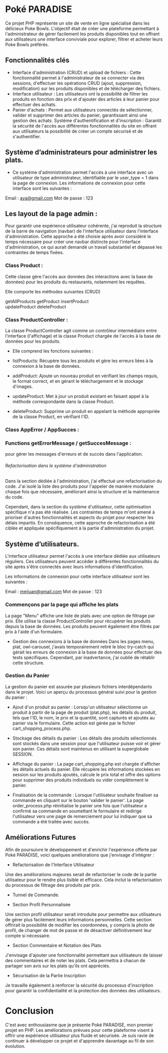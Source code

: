 # Poké PARADISE

Ce projet PHP représente un site de vente en ligne spécialisé dans les délicieux Poke Bowls. L'objectif était de créer une plateforme permettant à l'administrateur de gérer facilement les produits disponibles tout en offrant aux utilisateurs une interface conviviale pour explorer, filtrer et acheter leurs Poke Bowls préférés.

## Fonctionnalités clés

- Interface d'administration (CRUD) et upload de fichiers : Cette fonctionnalité permet à l'administrateur de se connecter via des sessions, d'effectuer les opérations CRUD (ajout, suppression, modification) sur les produits disponibles et de télécharger des fichiers.
- Interface utilisateur : Les utilisateurs ont la possibilité de filtrer les produits en fonction des prix et d'ajouter des articles à leur panier pour effectuer des achats.
- Panier d'achats : Permet aux utilisateurs connectés de sélectionner, valider et supprimer des articles du panier, garantissant ainsi une gestion   des achats.
Système d'authentification et d'inscription : Garantit la sécurité de l'accès aux différentes fonctionnalités du site en offrant aux utilisateurs la possibilité de créer un compte sécurisé et de s'authentifier. 
## Système d’administrateurs pour administrer les plats.

- Ce système d'administration permet l'accès à une interface avec un utilisateur de type administrateur, identifiable par le user_type = 1 dans la page de connexion. Les informations de connexion pour cette interface sont les suivantes :

Email : aya@gmail.com
Mot de passe : 123

## Les layout de la page admin : 

Pour garantir une expérience utilisateur cohérente, j'ai reproduit la structure de la barre de navigation (navbar) de l'interface utilisateur dans l'interface d'administration. Cette approche a été choisie après avoir considéré le temps nécessaire pour créer une navbar distincte pour l'interface d'administration, ce qui aurait demandé un travail substantiel et dépassé les contraintes de temps fixées.


### Class Product : 
Cette classe gère l'accès aux données (les interactions avec la base de données) pour les produits du restaurants, notamment les requêtes. 

Elle comporte les méthodes suivantes (CRUD)

getAllProducts 
getProduct 
insertProduct  
updateProduct 
deleteProduct

### Class ProductController :

La classe ProductController agit comme un contrôleur intermédiaire entre l'interface (l'affichage) et la classe Product chargée de l'accès à la base de données pour les produits.

- Elle comprend les fonctions suivantes :

- listProducts: Récupère tous les produits et gère les erreurs liées à la connexion à la base de données.

- addProduct: Ajoute un nouveau produit en vérifiant les champs requis, le format correct, et en gérant le téléchargement et le stockage d'images.

- updateProduct: Met à jour un produit existant en faisant appel à la méthode correspondante dans la classe Product.

- deleteProduct: Supprime un produit en appelant la méthode appropriée de la classe Product, en vérifiant l'ID.


### Class AppError / AppSucces :
### Functions getErrorMessage / getSuccesMessage :

pour gérer les messages d'erreurs et de succès dans l'application.

###### Refactorisation dans le système d'administration

Dans la section dédiée à l'administration, j'ai effectué une refactorisation du code. J'ai isolé la liste des produits pour l'appeler de manière modulaire chaque fois que nécessaire, améliorant ainsi la structure et la maintenance du code. 

Cependant, dans la section du système d'utilisateur, cette optimisation spécifique n'a pas été réalisée. Les contraintes de temps m'ont amené à prioriser d'autres fonctionnalités et aspects du projet pour respecter les délais impartis. En conséquence, cette approche de refactorisation a été ciblée et appliquée spécifiquement à la partie d'administration du projet.


## Système d’utilisateurs.

L'interface utilisateur permet l'accès à une interface dédiée aux utilisateurs réguliers. Ces utilisateurs peuvent accéder à différentes fonctionnalités du site après s'être connectés avec leurs informations d'identification.

Les informations de connexion pour cette interface utilisateur sont les suivantes :

Email : meijuan@gmail.com
Mot de passe : 123

### Commençons par la page qui affiche les plats

La page "Menu" affiche une liste de plats avec une option de filtrage par prix. Elle utilise la classe ProductController pour récupérer les produits depuis la base de données. Les produits peuvent également être filtrés par prix à l'aide d'un formulaire.  

- Gestion des connexions à la base de données
Dans les pages menu, plat, owl-carousel, j'avais temporairement retiré le bloc try-catch qui gérait les erreurs de connexion à la base de données pour effectuer des tests spécifiques. Cependant, par inadvertance, j'ai oublié de rétablir cette structure.

### Gestion du Panier

La gestion du panier est assurée par plusieurs fichiers interdépendants dans le projet. Voici un aperçu du processus général suivi pour la gestion du panier :

- Ajout d'un produit au panier : Lorsqu'un utilisateur sélectionne un produit à partir de la page de produit (plat.php), les détails du produit, tels que l'ID, le nom, le prix et la quantité, sont capturés et ajoutés au panier via le formulaire. Cette action est gérée par le fichier cart_shopping_process.php.

- Stockage des détails du panier : Les détails des produits sélectionnés sont stockés dans une session pour que l'utilisateur puisse voir et gérer son panier. Ces détails sont maintenus en utilisant la superglobale SESSION.

- Affichage du panier : La page cart_shopping.php est chargée d'afficher les détails actuels du panier. Elle récupère les informations stockées en session sur les produits ajoutés, calcule le prix total et offre des options pour supprimer des produits individuels ou vider complètement le panier.

- Finalisation de la commande : Lorsque l'utilisateur souhaite finaliser sa commande en cliquant sur le bouton 'valider le panier'. La page order_process.php réinitialise le panier  une fois que l'utilisateur a confirmé sa commande en soumettant le formulaire et redirige l'utilisateur vers une page de remerciement pour lui indiquer que sa commande a été traitée avec succès.

## Améliorations Futures

Afin de poursuivre le développement et d'enrichir l'expérience offerte par Poké PARADISE, voici quelques améliorations que j'envisage d'intégrer :

- Refactorisation de l'Interface Utilisateur

Une des améliorations majeures serait de refactoriser le code de la partie utilisateur pour le rendre plus lisible et efficace. Cela inclut la refactorisation du processus de filtrage des produits par prix.

- Tunnel de Commande.

- Section Profil Personnalisée

Une section profil utilisateur serait introduite pour permettre aux utilisateurs de gérer plus facilement leurs informations personnelles. Cette section offrirait la possibilité de modifier les coordonnées, y compris la photo de profil, de changer de mot de passe et de désactiver définitivement leur compte si nécessaire.

- Section Commentaire et Notation des Plats 

J'envisage d'ajouter une fonctionnalité permettant aux utilisateurs de laisser des commentaires et de noter les plats. Cela permettra à chacun de partager son avis sur les plats qu'ils ont appréciés.

- Sécurisation de la Partie Inscription 

Je travaille également à renforcer la sécurité du processus d'inscription pour garantir la confidentialité et la protection des données des utilisateurs.

# Conclusion

C'est avec enthousiasme que je présente Poké PARADISE, mon premier projet en PHP. Les améliorations prévues pour cette plateforme visent à offrir une expérience utilisateur plus fluide et sécurisée. Je suis ravie de continuer à développer ce projet et d'apprendre davantage au fil de son évolution.
